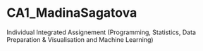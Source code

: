 # CA1_MadinaSagatova
 Individual Integrated Assignement (Programming, Statistics, Data Preparation & Visualisation and Machine Learning)
